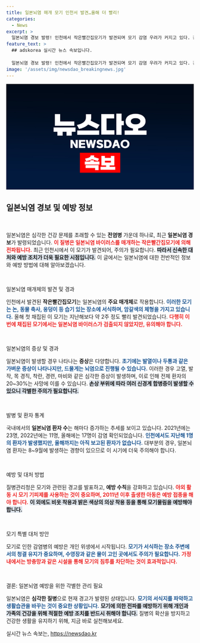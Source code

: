 ```yaml
---
title: 일본뇌염 매개 모기 인천서 발견…올해 더 빨리!
categories:
  - News
excerpt: >
  일본뇌염 경보 발령! 인천에서 작은빨간집모기가 발견되며 모기 감염 우려가 커지고 있다. 감염될 경우 심각한 합병증으로 이어질 수 있어 예방 접종과 모기 기피제가 필수!
feature_text: >
  ## adskorea 실시간 뉴스 속보입니다.

  일본뇌염 경보 발령! 인천에서 작은빨간집모기가 발견되며 모기 감염 우려가 커지고 있다. 감염될 경우 심각한 합병증으로 이어질 수 있어 예방 접종과 모기 기피제가 필수!
image: '/assets/img/newsdao_breakingnews.jpg'
---
```


<p><img src="/assets/img/newsdao_breakingnews.jpg" alt="adskorea 속보" /></p>

<h2 data-ke-size="size26">일본뇌염 경보 및 예방 정보</h2>

<p data-ke-size="size16">&nbsp;</p>

<p>일본뇌염은 심각한 건강 문제를 초래할 수 있는 <strong>전염병</strong> 가운데 하나로, 최근 <strong>일본뇌염 경보</strong>가 발령되었습니다. <b><span style="color: #ee2323;">이 질병은 일본뇌염 바이러스를 매개하는 작은빨간집모기에 의해 전파됩니다.</span></b> 최근 인천시에서 이 모기가 발견되어, 주의가 필요합니다. <b><span style="background-color: #21538527;">따라서 신속한 대처와 예방 조치가 더욱 필요한 시점입니다.</span></b> 이 글에서는 일본뇌염에 대한 전반적인 정보와 예방 방법에 대해 알아보겠습니다.</p>

<p data-ke-size="size16">&nbsp;</p>

<p>일본뇌염 매개체의 발견 및 경과</p>

<p>인천에서 발견된 <strong>작은빨간집모기</strong>는 일본뇌염의 <strong>주요 매개체</strong>로 작용합니다. <b><span style="color: #1a5490;">이러한 모기는 논, 동물 축사, 웅덩이 등 습기 있는 장소에 서식하며, 암갈색의 체형을 가지고 있습니다.</span></b> 올해 첫 채집된 이 모기는 지난해보다 약 2주 정도 빨리 발견되었습니다. <b><span style="color: #ee2323;">다행히 이번에 채집된 모기에서는 일본뇌염 바이러스가 검출되지 않았지만, 유의해야 합니다.</span></b></p>

<p data-ke-size="size16">&nbsp;</p>

<p>일본뇌염의 증상 및 경과</p>

<p>일본뇌염이 발생할 경우 나타나는 <strong>증상</strong>은 다양합니다. <b><span style="color: #1a5490;">초기에는 발열이나 두통과 같은 가벼운 증상이 나타나지만, 드물게는 뇌염으로 진행될 수 있습니다.</span></b> 이러한 경우 고열, 발작, 목 경직, 착란, 경련, 마비와 같은 심각한 증상이 발생하며, 이로 인해 전체 환자의 20~30%는 사망에 이를 수 있습니다. <b><span style="background-color: #21538527;">손상 부위에 따라 여러 신경계 합병증이 발생할 수 있으니 각별한 주의가 필요합니다.</span></b></p>

<p data-ke-size="size16">&nbsp;</p>

<p>발병 및 환자 통계</p>

<p>국내에서의 <strong>일본뇌염 환자 수</strong>는 해마다 증가하는 추세를 보이고 있습니다. 2021년에는 23명, 2022년에는 11명, 올해에는 17명이 감염 확인되었습니다. <b><span style="color: #1a5490;">인천에서도 지난해 1명의 환자가 발생했지만, 올해까지는 아직 보고된 환자가 없습니다.</span></b> 대부분의 경우, 일본뇌염 환자는 8~9월에 발생하는 경향이 있으므로 이 시기에 더욱 주의해야 합니다.</p>

<p data-ke-size="size16">&nbsp;</p>

<p>예방 및 대처 방법</p>

<p>질병관리청은 모기와 관련된 경고를 발표하고, <strong>예방 수칙</strong>을 강화하고 있습니다. <b><span style="color: #ee2323;">야외 활동 시 모기 기피제를 사용하는 것이 중요하며, 2011년 이후 출생한 아동은 예방 접종을 해야 합니다.</span></b> <b><span style="background-color: #21538527;">이 외에도 비옷 착용과 밝은 색상의 의상 착용 등을 통해 모기물림을 예방해야 합니다.</span></b> </p>

<p data-ke-size="size16">&nbsp;</p>

<p>모기 특별 대처 방안</p>

<p>모기로 인한 감염병의 예방은 개인 위생에서 시작됩니다. <b><span style="color: #1a5490;">모기가 서식하는 장소 주변에서의 청결 유지가 중요하며, 수영장과 같은 물이 고인 곳에서도 주의가 필요합니다.</span></b> <b><span style="color: #ee2323;">가정 내에서는 방충망과 같은 시설을 통해 모기의 침투를 차단하는 것이 효과적입니다.</span></b> </p>

<p data-ke-size="size16">&nbsp;</p>

<p>결론: 일본뇌염 예방을 위한 각별한 관리 필요</p>

<p>일본뇌염은 <strong>심각한 질병</strong>으로 현재 경고가 발령된 상태입니다. <b><span style="color: #1a5490;">모기의 서식지를 파악하고 생활습관을 바꾸는 것이 중요한 상황입니다.</span></b> <b><span style="background-color: #21538527;">모기에 의한 전파를 예방하기 위해 개인과 가족의 건강을 위해 적절한 예방 조치를 반드시 취해야 합니다.</span></b> 질병의 확산을 방지하고 건강한 생활을 유지하기 위해, 지금 바로 실천해보세요.</p>
실시간 뉴스 속보는, <a href="https://newsdao.kr" rel="dofollow">https://newsdao.kr</a>


